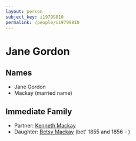 ```yaml
---
layout: person
subject_key: i19799810
permalink: /people/i19799810
---
```


# Jane Gordon

## Names

* Jane Gordon
* Mackay (married name)

## Immediate Family

* Partner: [Kenneth Mackay](./@27357972@-kenneth-mackay-b-d.md)
* Daughter: [Betsy Mackay](./@49855242@-betsy-mackay-b1855~1856-d.md) (bet' 1855 and 1856 - )

